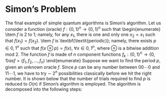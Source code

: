 # Simon’s Problem
The final example of simple quantum algorithms is Simon’s algorithm. Let us consider a function (oracle) $f : \{0, 1\}^n \rightarrow \{0, 1\}^n$ such that
\begin{enumerate}
    \item $f$ is 2 to 1; namely, for any $x_1$, there is one and only one $x_2 = x_1$ such that $f(x_1) = f(x_2)$.
    \item $f$ is \textbf{\textit{periodic}}; namely, there exists $p \in {0, 1}^n$ such that $f(x \oplus p) = f(x)$, $\forall x \in {0, 1}^n$, where $\oplus$ is a bitwise addition mod 2.
    The function $f$ is made of $n$ component functions $f_k : \{0, 1\}^n \rightarrow \{0, 1\} as f = (f_1, f_2, . . . , f_n)$
\end{enumerate}
Suppose we want to find the period $p$, given an unknown oracle $f$. Since $p$ can be any number between $00\cdots 0$ and $11\cdots 1$, we have to try $\sim$ $2^n$ possibilities classically before we hit the right number. It is shown below that the number of trials required to find $p$ is reduced to $O(n)$ if Simon’s algorithm is employed.
The algorithm is decomposed into the following steps:
